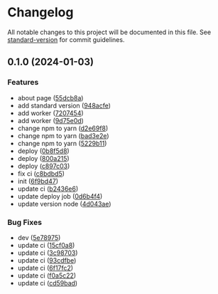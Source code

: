 # Changelog

All notable changes to this project will be documented in this file. See [standard-version](https://github.com/conventional-changelog/standard-version) for commit guidelines.

## 0.1.0 (2024-01-03)


### Features

* about page ([55dcb8a](https://github.com/trihn-2642/lazy-load-image/commit/55dcb8ac16f08b89e3c3647bb6fa025ba3e5c717))
* add standard version ([948acfe](https://github.com/trihn-2642/lazy-load-image/commit/948acfe7edbe23978f18fa729c6640ead5cd422f))
* add worker ([7207454](https://github.com/trihn-2642/lazy-load-image/commit/7207454dd3ecec06da699d5658776a3310062e20))
* add worker ([9d75e0d](https://github.com/trihn-2642/lazy-load-image/commit/9d75e0da15d0b87aa9a1cd3710c83f7e0c9a9d56))
* change npm to yarn ([d2e69f8](https://github.com/trihn-2642/lazy-load-image/commit/d2e69f8016125c568423a21709016933eb03e052))
* change npm to yarn ([bad3e2e](https://github.com/trihn-2642/lazy-load-image/commit/bad3e2e7ca6e3c8712997b42e514559ba83f8f6c))
* change npm to yarn ([5229b11](https://github.com/trihn-2642/lazy-load-image/commit/5229b11e1ed0d80a88c33d6befb145bb10bd716e))
* deploy ([0b8f5d8](https://github.com/trihn-2642/lazy-load-image/commit/0b8f5d86f45e01ad2789e647402d4362f28c1e7b))
* deploy ([800a215](https://github.com/trihn-2642/lazy-load-image/commit/800a215d854d751c66315385e873ad6001c4ae31))
* deploy ([c897c03](https://github.com/trihn-2642/lazy-load-image/commit/c897c032b9dec82d20584ca6495b33d98dd7ce2c))
* fix ci ([c8bdbd5](https://github.com/trihn-2642/lazy-load-image/commit/c8bdbd5cd35deaa9f2cce0fc6d25666464b95ff5))
* init ([6f9bd47](https://github.com/trihn-2642/lazy-load-image/commit/6f9bd47055aea58983f86a536a128d3b78934f96))
* update ci ([b2436e6](https://github.com/trihn-2642/lazy-load-image/commit/b2436e61703861148dbd8abd3f7e7af8dcb62cb2))
* update deploy job ([0d6b4f4](https://github.com/trihn-2642/lazy-load-image/commit/0d6b4f4192efbbbfff83d82696f2ad671fd8b8be))
* update version node ([4d043ae](https://github.com/trihn-2642/lazy-load-image/commit/4d043ae970d42b759dde5bc46c786360dd4541b0))


### Bug Fixes

* dev ([5e78975](https://github.com/trihn-2642/lazy-load-image/commit/5e78975a67fdbcd262c5b6764486fb9f9cfc9dcc))
* update ci ([15cf0a8](https://github.com/trihn-2642/lazy-load-image/commit/15cf0a8bb0862189e06ed9cc58de82050230ecdd))
* update ci ([3c98703](https://github.com/trihn-2642/lazy-load-image/commit/3c987034c1e5ea491af97a6948259d7a2589a9e8))
* update ci ([93cdfbe](https://github.com/trihn-2642/lazy-load-image/commit/93cdfbe860e01164e59d0a49115e8bd9a2f35e73))
* update ci ([6f17fc2](https://github.com/trihn-2642/lazy-load-image/commit/6f17fc258a46ac62abe5e208d8f2a333707ccbff))
* update ci ([f0a5c22](https://github.com/trihn-2642/lazy-load-image/commit/f0a5c22ac4e0e763ab63b05443fc7397e9ad091b))
* update ci ([cd59bad](https://github.com/trihn-2642/lazy-load-image/commit/cd59bad5667c75a2e01db40b61ed0ee7dbfbb4c4))
